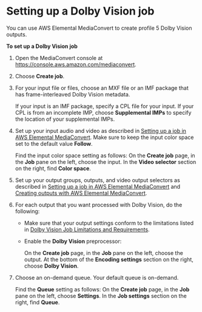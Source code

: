 # Setting up a Dolby Vision job<a name="setting-up-a-dolby-vision-job"></a>

You can use AWS Elemental MediaConvert to create profile 5 Dolby Vision outputs\.

**To set up a Dolby Vision job**

1. Open the MediaConvert console at [https://console\.aws\.amazon\.com/mediaconvert](https://console.aws.amazon.com/mediaconvert)\.

1. Choose **Create job**\.

1. For your input file or files, choose an MXF file or an IMF package that has frame\-interleaved Dolby Vision metadata\. 

   If your input is an IMF package, specify a CPL file for your input\. If your CPL is from an incomplete IMP, choose **Supplemental IMPs** to specify the location of your supplemental IMPs\.

1. Set up your input audio and video as described in [Setting up a job in AWS Elemental MediaConvert](setting-up-a-job.md)\. Make sure to keep the input color space set to the default value **Follow**\.

   Find the input color space setting as follows: On the **Create job** page, in the **Job** pane on the left, choose the input\. In the **Video selector** section on the right, find **Color space**\.

1. Set up your output groups, outputs, and video output selectors as described in [Setting up a job in AWS Elemental MediaConvert](setting-up-a-job.md) and [Creating outputs with AWS Elemental MediaConvert](creating-streaming-and-file-outputs.md)\. 

1. For each output that you want processed with Dolby Vision, do the following:
   + Make sure that your output settings conform to the limitations listed in [Dolby Vision Job Limitations and Requirements](dolby-vision-job-limitations-and-requirements.md)\.
   + Enable the **Dolby Vision** preprocessor: 

     On the **Create job** page, in the **Job** pane on the left, choose the output\. At the bottom of the **Encoding settings** section on the right, choose **Dolby Vision**\.

1. Choose an on\-demand queue\. Your default queue is on\-demand\.

   Find the **Queue** setting as follows: On the **Create job** page, in the **Job** pane on the left, choose **Settings**\. In the **Job settings** section on the right, find **Queue**\.